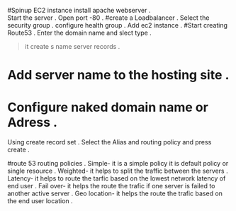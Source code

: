 #Spinup EC2 instance
install apache webserver                                                              .    
Start the server                                                                      .
Open port -80                                                                         . 
#create a Loadbalancer                                                                .
Select the security group                                                             .
configure health group                                                                .
Add ec2 instance                                                                      .
#Start creating Route53                                                               .
Enter the domain name and slect type                                                  .
>it create s name server records                                                      .
# Add server name to the hosting site                                                 .
# Configure naked domain name or Adress                                               .
Using create record set                                                               .
Select the Alias and routing policy and press create                                  .

#route 53 routing policies                                                            .
Simple- it is a simple policy it is default policy or single resource                 .
Weighted- it helps to split the traffic between the servers                           .
Latency- it helps to route the tarfic based on the lowest network latency of end user .
Fail over- it helps the route the trafic if one server is failed to another active server .
Geo location- it helps the route the trafic based on the end user location            .


